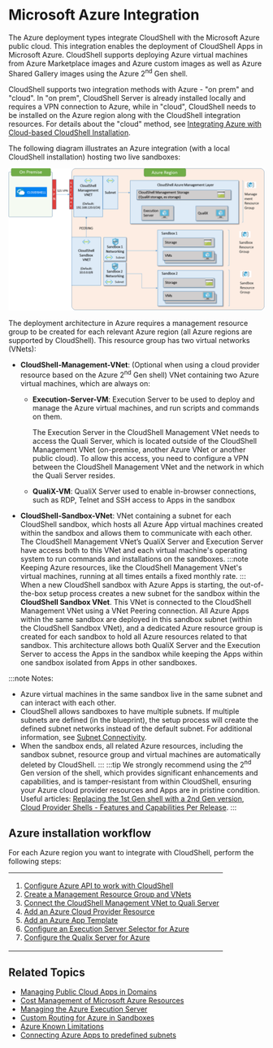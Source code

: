 # Microsoft Azure Integration

The Azure deployment types integrate CloudShell with the Microsoft Azure public cloud. This integration enables the deployment of CloudShell Apps in Microsoft Azure. CloudShell supports deploying Azure virtual machines from Azure Marketplace images and Azure custom images as well as Azure Shared Gallery images using the Azure 2<sup>nd</sup> Gen shell.

CloudShell supports two integration methods with Azure - "on prem" and "cloud". In "on prem", CloudShell Server is already installed locally and requires a VPN connection to Azure, while in "cloud", CloudShell needs to be installed on the Azure region along with the CloudShell integration resources. For details about the "cloud" method, see [Integrating Azure with Cloud-based CloudShell Installation](../integrating-azure-with-cloud-based-cloudshell-installation.md).

The following diagram illustrates an Azure integration (with a local CloudShell installation) hosting two live sandboxes:

![](/Images/Admin-Guide/Azure-deployment-type/Azure-architecture.png)

The deployment architecture in Azure requires a management resource group to be created for each relevant Azure region (all Azure regions are supported by CloudShell). This resource group has two virtual networks (VNets):

- **CloudShell-Management-VNet**: (Optional when using a cloud provider resource based on the Azure 2<sup>nd</sup> Gen shell) VNet containing two Azure virtual machines, which are always on:
    - **Execution-Server-VM**: Execution Server to be used to deploy and manage the Azure virtual machines, and run scripts and commands on them.
        
        The Execution Server in the CloudShell Management VNet needs to access the Quali Server, which is located outside of the CloudShell Management VNet (on-premise, another Azure VNet or another public cloud). To allow this access, you need to configure a VPN between the CloudShell Management VNet and the network in which the Quali Server resides.
        
    - **QualiX-VM**: QualiX Server used to enable in-browser connections, such as RDP, Telnet and SSH access to Apps in the sandbox

- **CloudShell-Sandbox-VNet**: VNet containing a subnet for each CloudShell sandbox, which hosts all Azure App virtual machines created within the sandbox and allows them to communicate with each other. The CloudShell Management VNet’s QualiX Server and Execution Server have access both to this VNet and each virtual machine's operating system to run commands and installations on the sandboxes.
:::note
Keeping Azure resources, like the CloudShell Management VNet's virtual machines, running at all times entails a fixed monthly rate.
:::
When a new CloudShell sandbox with Azure Apps is starting, the out-of-the-box setup process creates a new subnet for the sandbox within the **CloudShell Sandbox VNet**. This VNet is connected to the CloudShell Management VNet using a VNet Peering connection. All Azure Apps within the same sandbox are deployed in this sandbox subnet (within the CloudShell Sandbox VNet), and a dedicated Azure resource group is created for each sandbox to hold all Azure resources related to that sandbox. This architecture allows both QualiX Server and the Execution Server to access the Apps in the sandbox while keeping the Apps within one sandbox isolated from Apps in other sandboxes.

:::note Notes:
- Azure virtual machines in the same sandbox live in the same subnet and can interact with each other.
- CloudShell allows sandboxes to have multiple subnets. If multiple subnets are defined (in the blueprint), the setup process will create the defined subnet networks instead of the default subnet. For additional information, see [Subnet Connectivity](../../../../setting-up-cloudshell/inventory-operations/connectivity-control/subnet-connectivity/index.md).
- When the sandbox ends, all related Azure resources, including the sandbox subnet, resource group and virtual machines are automatically deleted by CloudShell.
:::
:::tip
We strongly recommend using the 2<sup>nd</sup> Gen version of the shell, which provides significant enhancements and capabilities, and is tamper-resistant from within CloudShell, ensuring your Azure cloud provider resources and Apps are in pristine condition. Useful articles: [Replacing the 1st Gen shell with a 2nd Gen version](../../../../../devguide/reference/migrate-1st-gen-shell-to-2nd-gen-shell.md#replacing-the-1st-gen-shell-with-a-2nd-gen-version), [Cloud Provider Shells - Features and Capabilities Per Release](../../../cloud-provider-2g-shells-features-and-capabilities.md).
:::
## Azure installation workflow

For each Azure region you want to integrate with CloudShell, perform the following steps:

<table style={{ 
    borderLeftStyle: 'solid', borderLeftWidth: 0, 
    borderRightStyle: 'solid', borderRightWidth: 0, 
    borderTopStyle: 'solid', borderTopWidth: 0, 
    borderBottomStyle: 'solid', borderBottomWidth: 0, 
    marginLeft: 0, marginRight: 'auto' 
}}>
    <tbody>
        <tr>
            <td style={{ backgroundColor: '#fff9c7' }}>

1. [Configure Azure API to work with CloudShell](./configure-azure-api-to-work-with-cloudshell.md)
2. [Create a Management Resource Group and VNets](./create-a-management-resource-group-and-vnets.md)
3. [Connect the CloudShell Management VNet to Quali Server](./connect-the-cloudshell-management-vnet-to-quali-server.md)
4. [Add an Azure Cloud Provider Resource](./add-an-azure-cloud-provider-resource.md)
5. [Add an Azure App Template](./add-an-azure-app-template.md)
6. [Configure an Execution Server Selector for Azure](./configure-an-execution-server-selector-for-azure.md)
7. [Configure the Qualix Server for Azure](./configure-the-qualix-server-for-azure.md)
</td>
        </tr>
    </tbody>
</table>


## Related Topics

- [Managing Public Cloud Apps in Domains](../../managing-public-cloud-apps-in-domains.md)
- [Cost Management of Microsoft Azure Resources](../cost-management-of-microsoft-azure-resources.md)
- [Managing the Azure Execution Server](../managing-the-azure-execution-server.md)
- [Custom Routing for Azure in Sandboxes](../custom-routing-for-azure-in-sandboxes.md)
- [Azure Known Limitations](../azure-known-limitations.md)
- [Connecting Azure Apps to predefined subnets](../../../../../portal/sandboxes/sandbox-workspace/connect-resources-and-apps.md#connecting-azure-apps-to-predefined-subnets)